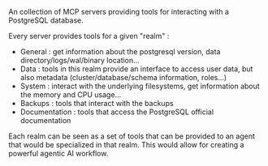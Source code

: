 An collection of MCP servers providing tools for interacting with a PostgreSQL database.

Every server provides tools for a given "realm" :

- General : get information about the postgresql version, data directory/logs/wal/binary location...
- Data : tools in this realm provide an interface to access user data,
    but also metadata (cluster/database/schema information, roles...)
- System : interact with the underlying filesystems, get information about the memory and CPU usage...
- Backups : tools that interact with the backups
- Documentation : tools that access the PostgreSQL official documentation

Each realm can be seen as a set of tools that can be provided to an agent that would be specialized in that realm.
This would allow for creating a powerful agentic AI workflow.

